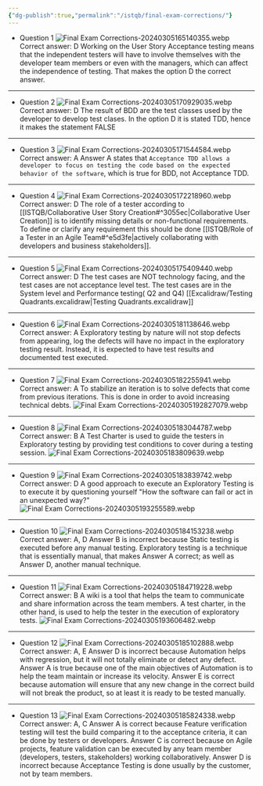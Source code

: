 ```yaml
---
{"dg-publish":true,"permalink":"/istqb/final-exam-corrections/"}
---
```


- Question 1
	![Final Exam Corrections-20240305165140355.webp](/img/user/ISTQB/attachments/Final%20Exam%20Corrections-20240305165140355.webp)
	Correct answer: D
	Working on the User Story Acceptance testing means that the independent testers will have to involve themselves with the developer team members or even with the managers, which can affect the independence of testing. That makes the option D the correct answer.
---
- Question 2
	  ![Final Exam Corrections-20240305170929035.webp](/img/user/ISTQB/attachments/Final%20Exam%20Corrections-20240305170929035.webp)
	Correct answer: D
	The result of BDD are the test classes used by the developer to develop test clases. 
	In the option D it is stated TDD, hence it makes the statement FALSE 
---
- Question 3
  	  ![Final Exam Corrections-20240305171544584.webp](/img/user/ISTQB/attachments/Final%20Exam%20Corrections-20240305171544584.webp)
	Correct answer: A
	Answer A states that `Acceptance TDD allows a developer to focus on testing the code based on the expected behavior of the software`, which  is true for BDD, not Acceptance TDD.
---
- Question 4 
  	 ![Final Exam Corrections-20240305172218960.webp](/img/user/ISTQB/attachments/Final%20Exam%20Corrections-20240305172218960.webp)
	Correct answer: D
	The role of a tester according to [[ISTQB/Collaborative User Story Creation#^3055ec\|Collaborative User Creation]] is to identify missing details or non-functional requirements. To define or clarify any requirement this should be done [[ISTQB/Role of a Tester in an Agile Team#^e5d3fe\|actively collaborating with developers and business stakeholders]].
---
 - Question 5
 ![Final Exam Corrections-20240305175409440.webp](/img/user/ISTQB/attachments/Final%20Exam%20Corrections-20240305175409440.webp)
	Correct answer: D
	The test cases are NOT technology facing, and the test cases are not acceptance level test.
	The test cases are in the System level and Performance testing( Q2 and Q4) [[Excalidraw/Testing Quadrants.excalidraw\|Testing Quadrants.excalidraw]]
---
- Question 6
 ![Final Exam Corrections-20240305181138646.webp](/img/user/ISTQB/attachments/Final%20Exam%20Corrections-20240305181138646.webp)
	Correct answer: A
	Exploratory testing by nature will not stop defects from appearing, log the defects will have no impact in the exploratory testing result. 
	Instead, it is expected to have test results and documented test executed.
---
- Question 7
![Final Exam Corrections-20240305182255941.webp](/img/user/ISTQB/attachments/Final%20Exam%20Corrections-20240305182255941.webp)
	Correct answer: A
	To stabilize an iteration is to solve defects that come from previous iterations. This is done in order to avoid increasing technical debts.
	![Final Exam Corrections-20240305192827079.webp](/img/user/ISTQB/attachments/Final%20Exam%20Corrections-20240305192827079.webp)
---
- Question 8
![Final Exam Corrections-20240305183044787.webp](/img/user/ISTQB/attachments/Final%20Exam%20Corrections-20240305183044787.webp)
	Correct answer: B
	A Test Charter is used to guide the testers in Exploratory testing by providing test conditions to cover during a testing session. 
	![Final Exam Corrections-20240305183809639.webp](/img/user/ISTQB/attachments/Final%20Exam%20Corrections-20240305183809639.webp)
---
-  Question 9
![Final Exam Corrections-20240305183839742.webp](/img/user/ISTQB/attachments/Final%20Exam%20Corrections-20240305183839742.webp)
	Correct answer: D
	A good approach to execute an Exploratory Testing is to execute it by questioning yourself "How the software can fail or act in an unexpected way?"
	![Final Exam Corrections-20240305193255589.webp](/img/user/ISTQB/attachments/Final%20Exam%20Corrections-20240305193255589.webp)
---
-  Question 10
![Final Exam Corrections-20240305184153238.webp](/img/user/ISTQB/attachments/Final%20Exam%20Corrections-20240305184153238.webp)
	Correct answer: A, D
	Answer B is incorrect because Static testing is executed before any manual testing. 
	Exploratory testing is a technique that is essentially manual, that makes Answer A correct; as well as Answer D, another manual technique.
---
-  Question 11
![Final Exam Corrections-20240305184719228.webp](/img/user/ISTQB/attachments/Final%20Exam%20Corrections-20240305184719228.webp)
	Correct answer: B
	A wiki is a tool that helps the team to communicate and share information across the team members. A test charter, in the other hand, is used to help the tester in the execution of exploratory tests.
	![Final Exam Corrections-20240305193606482.webp](/img/user/ISTQB/attachments/Final%20Exam%20Corrections-20240305193606482.webp)
---
-  Question 12
![Final Exam Corrections-20240305185102888.webp](/img/user/ISTQB/attachments/Final%20Exam%20Corrections-20240305185102888.webp)
	Correct answer: A, E
	Answer D is incorrect because Automation helps with regression, but it will not totally eliminate or detect any defect.
	Answer A is true because one of the main objectives of Automation is to help the team maintain or increase its velocity.
	Answer E is correct because automation will ensure that any new change in the correct build will not break the product, so at least it is ready to be tested manually.
---
-  Question 13
![Final Exam Corrections-20240305185824338.webp](/img/user/ISTQB/attachments/Final%20Exam%20Corrections-20240305185824338.webp)
	Correct answer: A, C
	Answer A is correct because Feature verification testing will test the build comparing it to the acceptance criteria, it can be done by testers or developers.
	Answer C is correct because on Agile projects, feature validation can be executed by any team member (developers, testers, stakeholders) working collaboratively.
	Answer D is incorrect because Acceptance Testing is done usually by the customer, not by team members.